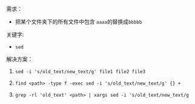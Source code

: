 
需求：
+ 把某个文件夹下的所有文件中包含 `aaaa`的替换成`bbbbb`

关键字:
+ `sed`

解决方案：
1. `sed -i 's/old_text/new_text/g' file1 file2 file3`

2. `find <path> -type f -exec sed -i 's/old_text/new_text/g' {} +`

3. `grep -rl 'old_text' <path> | xargs sed -i 's/old_text/new_text/g`
